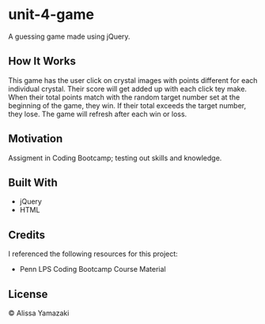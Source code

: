 # unit-4-game

A guessing game made using jQuery.


## How It Works

This game has the user click on crystal images with points different for each individual crystal. Their score will get added up with each click tey make. When their total points match with the random target number set at the beginning of the game, they win. If their total exceeds the target number, they lose. The game will refresh after each win or loss.

## Motivation

Assigment in Coding Bootcamp; testing out skills and knowledge.

## Built With

* jQuery 
* HTML

## Credits

I referenced the following resources for this project:

* Penn LPS Coding Bootcamp Course Material

## License

&copy; Alissa Yamazaki